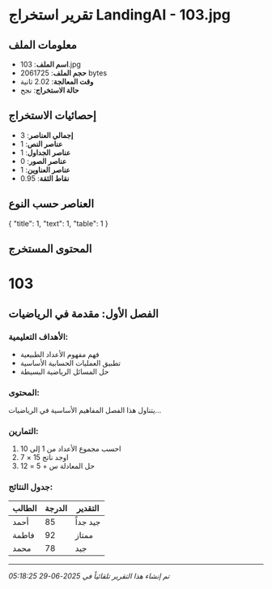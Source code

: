 # تقرير استخراج LandingAI - 103.jpg

## معلومات الملف
- **اسم الملف**: 103.jpg
- **حجم الملف**: 2061725 bytes
- **وقت المعالجة**: 2.02 ثانية
- **حالة الاستخراج**: نجح

## إحصائيات الاستخراج
- **إجمالي العناصر**: 3
- **عناصر النص**: 1
- **عناصر الجداول**: 1
- **عناصر الصور**: 0
- **عناصر العناوين**: 1
- **نقاط الثقة**: 0.95

## العناصر حسب النوع
{
  "title": 1,
  "text": 1,
  "table": 1
}

## المحتوى المستخرج
# 103

## الفصل الأول: مقدمة في الرياضيات

### الأهداف التعليمية:
- فهم مفهوم الأعداد الطبيعية
- تطبيق العمليات الحسابية الأساسية
- حل المسائل الرياضية البسيطة

### المحتوى:
يتناول هذا الفصل المفاهيم الأساسية في الرياضيات...

### التمارين:
1. احسب مجموع الأعداد من 1 إلى 10
2. اوجد ناتج 15 × 7
3. حل المعادلة س + 5 = 12

### جدول النتائج:
| الطالب | الدرجة | التقدير |
|---------|---------|----------|
| أحمد    | 85      | جيد جداً |
| فاطمة   | 92      | ممتاز    |
| محمد    | 78      | جيد      |


---
*تم إنشاء هذا التقرير تلقائياً في 2025-06-29 05:18:25*
